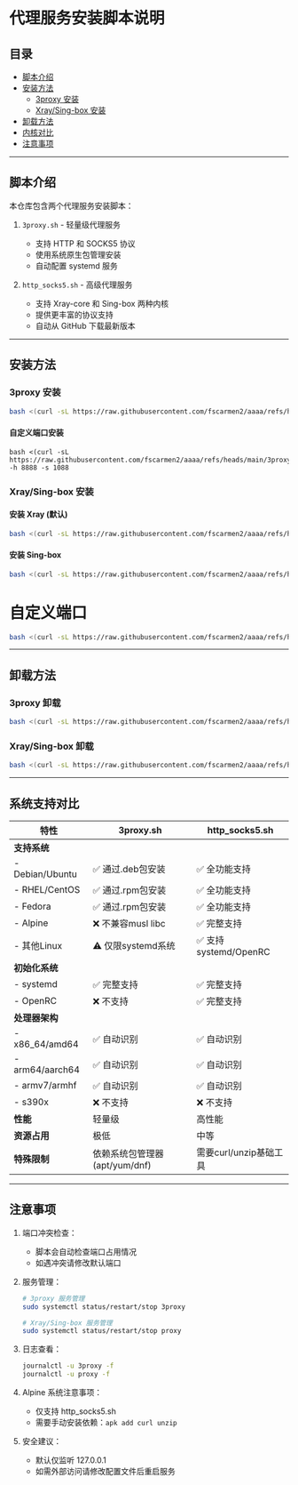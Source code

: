 # 代理服务安装脚本说明

## 目录
- [脚本介绍](#脚本介绍)
- [安装方法](#安装方法)
  - [3proxy 安装](#3proxy-安装)
  - [Xray/Sing-box 安装](#xraysing-box-安装)
- [卸载方法](#卸载方法)
- [内核对比](#内核对比)
- [注意事项](#注意事项)

---

## 脚本介绍

本仓库包含两个代理服务安装脚本：

1. `3proxy.sh` - 轻量级代理服务
   - 支持 HTTP 和 SOCKS5 协议
   - 使用系统原生包管理安装
   - 自动配置 systemd 服务

2. `http_socks5.sh` - 高级代理服务
   - 支持 Xray-core 和 Sing-box 两种内核
   - 提供更丰富的协议支持
   - 自动从 GitHub 下载最新版本

---

## 安装方法

### 3proxy 安装

```bash
bash <(curl -sL https://raw.githubusercontent.com/fscarmen2/aaaa/refs/heads/main/3proxy.sh)
```
#### 自定义端口安装

```
bash <(curl -sL https://raw.githubusercontent.com/fscarmen2/aaaa/refs/heads/main/3proxy.sh) -h 8888 -s 1088
```

### Xray/Sing-box 安装

#### 安装 Xray (默认)

```bash
bash <(curl -sL https://raw.githubusercontent.com/fscarmen2/aaaa/refs/heads/main/http_socks5.sh)
```

#### 安装 Sing-box

```bash
bash <(curl -sL https://raw.githubusercontent.com/fscarmen2/aaaa/refs/heads/main/http_socks5.sh) -t sing-box
```

# 自定义端口

```bash
bash <(curl -sL https://raw.githubusercontent.com/fscarmen2/aaaa/refs/heads/main/http_socks5.sh) -h 8888 -s 1088
```

---

## 卸载方法

### 3proxy 卸载
```bash
bash <(curl -sL https://raw.githubusercontent.com/fscarmen2/aaaa/refs/heads/main/3proxy.sh) -u
```

### Xray/Sing-box 卸载
```bash
bash <(curl -sL https://raw.githubusercontent.com/fscarmen2/aaaa/refs/heads/main/http_socks5.sh) -u
```

---

## 系统支持对比

| 特性               | 3proxy.sh                          | http_socks5.sh                     |
|--------------------|-----------------------------------|-----------------------------------|
| **支持系统**        |                                    |                                    |
| - Debian/Ubuntu    | ✅ 通过.deb包安装                  | ✅ 全功能支持                     |
| - RHEL/CentOS      | ✅ 通过.rpm包安装                  | ✅ 全功能支持                     |
| - Fedora           | ✅ 通过.rpm包安装                  | ✅ 全功能支持                     |
| - Alpine           | ❌ 不兼容musl libc                | ✅ 完整支持                      |
| - 其他Linux        | ⚠️ 仅限systemd系统                | ✅ 支持systemd/OpenRC            |
| **初始化系统**      |                                    |                                    |
| - systemd          | ✅ 完整支持                       | ✅ 完整支持                      |
| - OpenRC           | ❌ 不支持                         | ✅ 完整支持                      |
| **处理器架构**      |                                    |                                    |
| - x86_64/amd64     | ✅ 自动识别                       | ✅ 自动识别                      |
| - arm64/aarch64    | ✅ 自动识别                       | ✅ 自动识别                      |
| - armv7/armhf      | ✅ 自动识别                       | ✅ 自动识别                      |
| - s390x            | ❌ 不支持                         | ❌ 不支持                        |
| **性能**           | 轻量级	                           | 高性能                           |
| **资源占用**        | 极低	                           | 中等                            |
| **特殊限制**        | 依赖系统包管理器(apt/yum/dnf)      | 需要curl/unzip基础工具            |

---

## 注意事项

1. 端口冲突检查：
   - 脚本会自动检查端口占用情况
   - 如遇冲突请修改默认端口

2. 服务管理：
   ```bash
   # 3proxy 服务管理
   sudo systemctl status/restart/stop 3proxy

   # Xray/Sing-box 服务管理
   sudo systemctl status/restart/stop proxy
   ```

3. 日志查看：
   ```bash
   journalctl -u 3proxy -f
   journalctl -u proxy -f
   ```

4. Alpine 系统注意事项：
   - 仅支持 http_socks5.sh
   - 需要手动安装依赖：`apk add curl unzip`

5. 安全建议：
   - 默认仅监听 127.0.0.1
   - 如需外部访问请修改配置文件后重启服务
